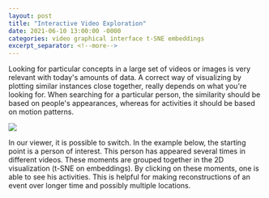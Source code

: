 ```yaml
---
layout: post
title: "Interactive Video Exploration"
date: 2021-06-10 13:00:00 -0000
categories: video graphical interface t-SNE embeddings
excerpt_separator: <!--more-->
---
```


Looking for particular concepts in a large set of videos or images is very relevant with today's amounts of data. 
A correct way of visualizing by plotting similar instances close together, really depends on what you're looking for. 
When searching for a particular person, the similarity should be based on people's appearances, whereas for activities it should be based on motion patterns.

<img src="https://gertjanburghouts.github.io/pictures/tsne-viewer.jpg">

<!--more-->

In our viewer, it is possible to switch. 
In the example below, the starting point is a person of interest. 
This person has appeared several times in different videos. These moments are grouped together in the 2D visualization (t-SNE on embeddings). 
By clicking on these moments, one is able to see his activities. 
This is helpful for making reconstructions of an event over longer time and possibly multiple locations.
